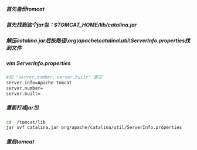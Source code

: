 ##### 首先备份tomcat
##### 首先找到这个jar包：$TOMCAT_HOME/lib/catalina.jar
##### 解压catalina.jar后按路径\org\apache\catalina\util\ServerInfo.properties找到文件
##### vim ServerInfo.properties 
```bash
#把 "server.number、server.built" 置空
server.info=Apache Tomcat
server.number=
server.built=
```
##### 重新打成jar包
```bash
cd  /tomcat/lib
jar uvf catalina.jar org/apache/catalina/util/ServerInfo.properties
```
##### 重启tomcat
